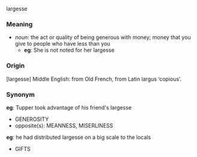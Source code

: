 largesse
### Meaning
+ _noun_: the act or quality of being generous with money; money that you give to people who have less than you
    + __eg__: She is not noted for her largesse

### Origin

[largesse] Middle English: from Old French, from Latin largus ‘copious’.

### Synonym

__eg__: Tupper took advantage of his friend's largesse

+ GENEROSITY
+ opposite(s): MEANNESS, MISERLINESS

__eg__:  he had distributed largesse on a big scale to the locals

+ GIFTS



